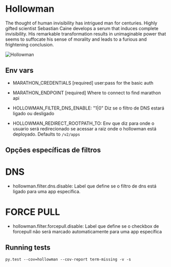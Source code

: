 # Hollowman

The thought of human invisibility has intrigued man for centuries. Highly gifted scientist Sebastian Caine develops a serum that induces complete invisibility. His remarkable transformation results in unimaginable power that seems to suffocate his sense of morality and leads to a furious and frightening conclusion.

![Hollowman](https://bytebucket.org/sievetech/hollowman/raw/f6fa51242599cf5c659371e725c440da61b02453/hollowman.jpg?token=4d80dc08d24e9ddb42ef8ef0eea371d5d699f3f8)

## Env vars
* MARATHON_CREDENTIALS [required] user:pass for the basic auth
* MARATHON_ENDPOINT [required] Where to connect to find marathon api

* HOLLOWMAN_FILTER_DNS_ENABLE: "1|0" Diz se o filtro de DNS estará ligado ou desligado
* HOLLOWMAN_REDIRECT_ROOTPATH_TO: Env que diz para onde o usuario será redirecionado se acessar a raiz onde o hollowman está deployado. Defaults to `/v2/apps`


## Opções específicas de filtros

# DNS
 * hollowman.filter.dns.disable: Label que define se o filtro de dns está ligado para uma app específica.

# FORCE PULL
 * hollowman.filter.forcepull.disable: Label que define se o checkbox de forcepull não será marcado automaticamente para uma app específica


## Running tests
`py.test --cov=hollowman --cov-report term-missing -v -s`
